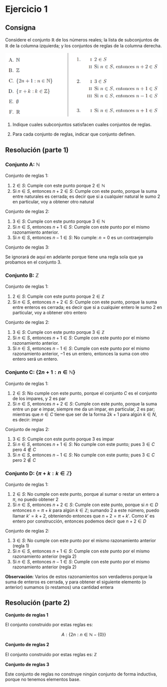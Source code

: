 # Ejercicio 1

## Consigna

Considere el conjunto $\mathbb{R}$ de los números reales; la lista de subconjuntos de $\mathbb{R}$ de la columna izquierda; y los conjuntos de reglas de la columna derecha.

![conjuntos y reglas](/practico/practico1/images/ej1.png)

1. Indique cuales subconjuntos satisfacen cuales conjuntos de reglas.

2. Para cada conjunto de reglas, indicar que conjunto definen.

## Resolución (parte 1)

### Conjunto A: $\mathbb{N}$

Conjunto de reglas 1:
1. $2\in S$: Cumple con este punto porque $2\in \mathbb{N}$
2. Si $n \in S$, entonces $n+2 \in S$: Cumple con este punto, porque la suma entre naturales es cerrada; es decir que si a cualquier natural le sumo 2 en particular, voy a obtener otro natural

Conjunto de reglas 2:
1. $3\in S$: Cumple con este punto porque $3\in \mathbb{N}$
2. Si $n\in S$, entonces $n+1\in S$: Cumple con este punto por el mismo razonamiento anterior.
3. Si $n\in S$, entonces $n-1\in S$: No cumple: $n=0$ es un contraejemplo

Conjunto de reglas 3:

Se ignorará de aquí en adelante porque tiene una regla sola que ya probamos en el conjunto 3.

### Conjunto B: $\mathbb{Z}$

Conjunto de reglas 1:
1. $2\in S$: Cumple con este punto porque $2\in \mathbb{Z}$
2. Si $n \in S$, entonces $n+2 \in S$: Cumple con este punto, porque la suma entre enteros es cerrada; es decir que si a cualquier entero le sumo 2 en particular, voy a obtener otro entero

Conjunto de reglas 2:
1. $3\in S$: Cumple con este punto porque $3\in \mathbb{Z}$
2. Si $n\in S$, entonces $n+1\in S$: Cumple con este punto por el mismo razonamiento anterior.
3. Si $n\in S$, entonces $n-1\in S$: Cumple con este punto por el mismo razonamiento anterior, $-1$ es un entero, entonces la suma con otro entero será un entero.

### Conjunto C: $\{2n+1: n\in\mathbb{N}\}$

Conjunto de reglas 1:
1. $2\in S$: No cumple con este punto, porque el conjunto $C$ es el conjunto de los impares, y $2$ es par
2. Si $n \in S$, entonces $n+2 \in S$: Cumple con este punto, porque la suma entre un par e impar, siempre me da un impar, en particular, 2 es par; mientras que $n \in C$ tiene que ser de la forma $2k+1$ para algún $k\in N$, es decir: impar

Conjunto de reglas 2:
1. $3\in S$: Cumple con este punto porque $3$ es impar
2. Si $n\in S$, entonces $n+1\in S$: No cumple con este punto; pues $3\in C$ pero $4\not\in C$
3. Si $n\in S$, entonces $n-1\in S$: No cumple con este punto; pues $3\in C$ pero $2\not\in C$

### Conjunto D: $\{\pi + k: k\in\mathbb{Z}\}$

Conjunto de reglas 1:
1. $2\in S$: No cumple con este punto, porque al sumar o restar un entero a $\pi$, no puedo obtener 2
2. Si $n \in S$, entonces $n+2 \in S$: Cumple con este punto, porque si $n\in D$ entonces $n = \pi + k$ para algún $k\in \mathbb{Z}$; sumando 2 a este número, puedo llamar $k'= k + 2$, obteniendo entonces que $n+2 = \pi + k'$. Como $k'$ es entero por construcción, entonces podemos decir que $n+2 \in D$

Conjunto de reglas 2:
1. $3\in S$: No cumple con este punto por el mismo razonamiento anterior (regla 1)
2. Si $n\in S$, entonces $n+1\in S$: Cumple con este punto por el mismo razonamiento anterior (regla 2)
3. Si $n\in S$, entonces $n-1\in S$: Cumple con este punto por el mismo razonamiento anterior (regla 2)

**Observación**: Varios de estos razonamientos son verdaderos porque la suma de enteros es cerrada, y para obtener el siguiente elemento (o anterior) sumamos (o restamos) una cantidad entera

## Resolución (parte 2)

**Conjunto de reglas 1**

El conjunto construido por estas reglas es:

$$A: \{2n: n\in \mathbb{N} - \{0\}\}$$

**Conjunto de reglas 2**

El conjunto construido por estas reglas es: $\mathbb{Z}$

**Conjunto de reglas 3**

Este conjunto de reglas no construye ningún conjunto de forma inductiva, porque no tenemos elementos base.
